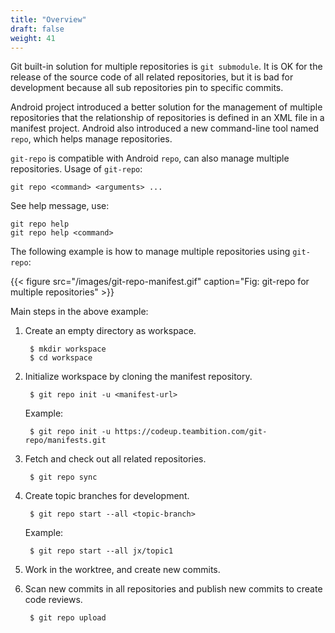 ```yaml
---
title: "Overview"
draft: false
weight: 41
---
```


Git built-in solution for multiple repositories is `git submodule`. It is OK for the release of the source code of all related repositories, but it is bad for development because all sub repositories pin to specific commits.

Android project introduced a better solution for the management of multiple repositories that the relationship of repositories is defined in an XML file in a manifest project. Android also introduced a new command-line tool named `repo`, which helps manage repositories.

`git-repo` is compatible with Android `repo`, can also manage multiple repositories. Usage of `git-repo`:

    git repo <command> <arguments> ...

See help message, use:

    git repo help
    git repo help <command>


The following example is how to manage multiple repositories using `git-repo`:

{{< figure src="/images/git-repo-manifest.gif" caption="Fig: git-repo for multiple repositories" >}}

Main steps in the above example:

1. Create an empty directory as workspace.

        $ mkdir workspace
        $ cd workspace

2. Initialize workspace by cloning the manifest repository.

        $ git repo init -u <manifest-url>

    Example:

        $ git repo init -u https://codeup.teambition.com/git-repo/manifests.git

3. Fetch and check out all related repositories.

        $ git repo sync

4. Create topic branches for development.

        $ git repo start --all <topic-branch>

    Example:

        $ git repo start --all jx/topic1

5. Work in the worktree, and create new commits.

6. Scan new commits in all repositories and publish new commits to create code reviews.

        $ git repo upload
